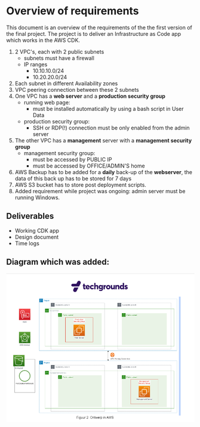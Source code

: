 # Overview of requirements
This document is an overview of the requirements of the the first version of the final project. The project is to deliver an Infrastructure as Code app which works in the AWS CDK. 

1. 2 VPC's, each with 2 public subnets
   - subnets must have a firewall
   - IP ranges
     - 10.10.10.0/24
     - 10.20.20.0/24
2. Each subnet in different Availability zones
3. VPC peering connection between these 2 subnets
4. One VPC has a **web server** and a **production security group**
   - running web page:
     -  must be installed automatically by using a bash script in User Data
   - production security group:
     - SSH or RDP(!) connection must be only enabled from the admin server
5. The other VPC has a **management** server with a **management security group**
   - management security group:
     - must be accessed by PUBLIC IP
     - must be accessed by OFFICE/ADMIN'S home
6. AWS Backup has to be added for a **daily** back-up of the **webserver**, the data of this back up has to be stored for 7 days
7. AWS S3 bucket has to store post deployment scripts.
8. Added requirement while project was ongoing: admin server must be running Windows. 

## Deliverables
- Working CDK app 
- Design document
- Time logs

## Diagram which was added: 
![added diagram by TG](../../../00_includes/Project/diagram1.0.png)